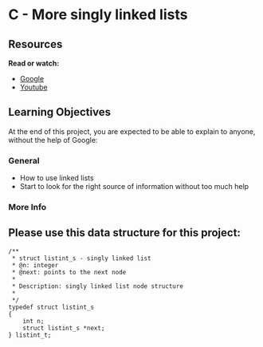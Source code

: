 # C - More singly linked lists

## Resources
**Read or watch:**

* [Google](https://www.google.com/#q=linked+lists)
* [Youtube](https://m.youtube.com/results?search_query=linked+lists)
## Learning Objectives
At the end of this project, you are expected to be able to explain to anyone, without the help of Google:

### General
- How to use linked lists
- Start to look for the right source of information without too much help

### More Info
Please use this data structure for this project:
----
```
/**
 * struct listint_s - singly linked list
 * @n: integer
 * @next: points to the next node
 *
 * Description: singly linked list node structure
 *
 */
typedef struct listint_s
{
    int n;
    struct listint_s *next;
} listint_t;
```

